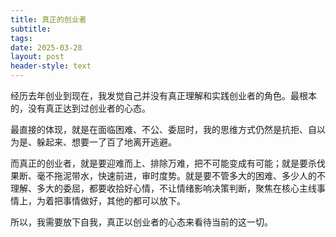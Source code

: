 ```yaml
---
title: 真正的创业者
subtitle: 
tags: 
date: 2025-03-28
layout: post
header-style: text
---
```



经历去年创业到现在，我发觉自己并没有真正理解和实践创业者的角色。最根本的，没有真正达到过创业者的心态。

最直接的体现，就是在面临困难、不公、委屈时，我的思维方式仍然是抗拒、自以为是、躲起来、想要一了百了地离开逃避。

而真正的创业者，就是要迎难而上、排除万难，把不可能变成有可能；就是要杀伐果断、毫不拖泥带水，快速前进，审时度势。就是要不管多大的困难、多少人的不理解、多大的委屈，都要收拾好心情，不让情绪影响决策判断，聚焦在核心主线事情上，为着把事情做好，其他的都可以放下。

所以，我需要放下自我，真正以创业者的心态来看待当前的这一切。
